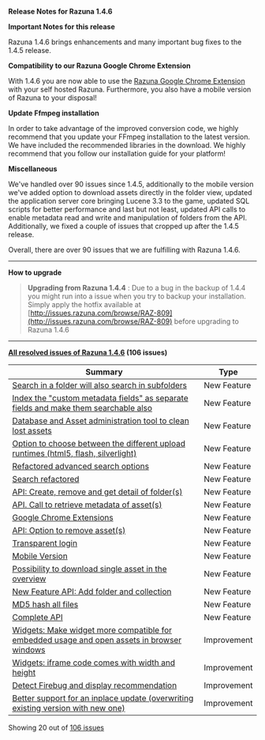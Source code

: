 **Release Notes for Razuna 1.4.6**

**Important Notes for this release**

Razuna 1.4.6 brings enhancements and many important bug fixes to the 1.4.5 release.

**Compatibility to our Razuna Google Chrome Extension**

With 1.4.6 you are now able to use the [Razuna Google Chrome Extension](https://chrome.google.com/webstore/detail/gliobkpjddpabnjilfghpnkghmigjjcn) with your self hosted Razuna. Furthermore, you also have a mobile version of Razuna to your disposal!

**Update Ffmpeg installation**

In order to take advantage of the improved conversion code, we highly recommend that you update your FFmpeg installation to the latest version. We have included the recommended libraries in the download. We highly recommend that you follow our installation guide for your platform!

**Miscellaneous**

We've handled over 90 issues since 1.4.5, additionally to the mobile version we've added option to download assets directly in the folder view, updated the application server core bringing Lucene 3.3 to the game, updated SQL scripts for better performance and last but not least, updated API calls to enable metadata read and write and manipulation of folders from the API. Additionally, we fixed a couple of issues that cropped up after the 1.4.5 release.

Overall, there are over 90 issues that we are fulfilling with Razuna 1.4.6.

___

**How to upgrade**

> **Upgrading from Razuna 1.4.4** : Due to a bug in the backup of 1.4.4 you might run into a issue when you try to backup your installation. Simply apply the hotfix available at [http://issues.razuna.com/browse/RAZ-809](http://issues.razuna.com/browse/RAZ-809) before upgrading to Razuna 1.4.6

___

**[All resolved issues of Razuna 1.4.6](http://issues.razuna.com/secure/IssueNavigator.jspa?reset=true&jqlQuery=fixVersion%20=%20%221.4.6%22%20AND%20project%20=%20RAZ%20ORDER%20BY%20issuetype%20DESC,%20key%20DESC&tempMax=1000&src=confmacro) (106 issues)**

|Summary|Type|
|-------|----|
|[Search in a folder will also search in subfolders ](http://issues.razuna.com/browse/RAZ-978?src=confmacro)|New Feature  |
|[Index the "custom metadata fields" as separate fields and make them searchable also ](http://issues.razuna.com/browse/RAZ-943?src=confmacro)|New Feature  |
|[Database and Asset administration tool to clean lost assets ](http://issues.razuna.com/browse/RAZ-936?src=confmacro)|New Feature  |
|[Option to choose between the different upload runtimes (html5, flash, silverlight) ](http://issues.razuna.com/browse/RAZ-901?src=confmacro)|New Feature  |
|[Refactored advanced search options ](http://issues.razuna.com/browse/RAZ-896?src=confmacro)|New Feature  |
|[Search refactored ](http://issues.razuna.com/browse/RAZ-895?src=confmacro)|New Feature  |
|[API: Create, remove and get detail of folder(s) ](http://issues.razuna.com/browse/RAZ-875?src=confmacro)|New Feature  |
|[API. Call to retrieve metadata of asset(s) ](http://issues.razuna.com/browse/RAZ-867?src=confmacro)|New Feature  |
|[Google Chrome Extensions ](http://issues.razuna.com/browse/RAZ-841?src=confmacro)|New Feature  |
|[API: Option to remove asset(s) ](http://issues.razuna.com/browse/RAZ-835?src=confmacro)|New Feature  |
|[Transparent login ](http://issues.razuna.com/browse/RAZ-833?src=confmacro)|New Feature  |
|[Mobile Version ](http://issues.razuna.com/browse/RAZ-683?src=confmacro)|New Feature  |
|[Possibility to download single asset in the overview ](http://issues.razuna.com/browse/RAZ-657?src=confmacro)|New Feature  |
|[New Feature 	API: Add folder and collection ](http://issues.razuna.com/browse/RAZ-649?src=confmacro)|New Feature  |
|[MD5 hash all files ](http://issues.razuna.com/browse/RAZ-590?src=confmacro)|New Feature  |
|[Complete API ](http://issues.razuna.com/browse/RAZ-497?src=confmacro)|New Feature  |
|[Widgets: Make widget more compatible for embedded usage and open assets in browser windows ](http://issues.razuna.com/browse/RAZ-992?src=confmacro)|  Improvement  |
|[Widgets: iframe code comes with width and height ](http://issues.razuna.com/browse/RAZ-991?src=confmacro)| Improvement   |
|[Detect Firebug and display recommendation ](http://issues.razuna.com/browse/RAZ-980?src=confmacro)| Improvement   |
|[Better support for an inplace update (overwriting existing version with new one) ](http://issues.razuna.com/browse/RAZ-979?src=confmacro)|  Improvement  |

Showing 20 out of [106 issues](http://issues.razuna.com/secure/IssueNavigator.jspa?reset=true&jqlQuery=fixVersion%20=%20%221.4.6%22%20AND%20project%20=%20RAZ%20ORDER%20BY%20issuetype%20DESC,%20key%20DESC&tempMax=1000&src=confmacro)


